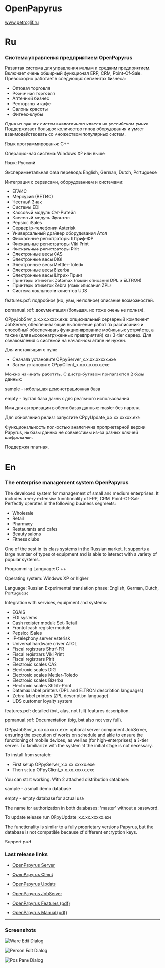 # OpenPapyrus

www.petroglif.ru

# Ru

### Система управления предприятием OpenPapyrus

Развитая система для управления малым и средним предприятием. Включает очень обширный функционал ERP, CRM, Point-Of-Sale.
Превосходно работает в следующих сегментах бизнеса:

* Оптовая торговля
* Розничная торговля
* Аптечный бизнес
* Рестораны и кафе
* Салоны красоты
* Фитнес-клубы

Одна из лучших систем аналогичного класса на российском рынке.
Поддерживает большое количество типов оборудования и умеет взаимодействовать со множеством популярных систем.

Язык программирования: C++

Операционная система: Windows XP или выше

Язык: Русский

Экспериментальная фаза перевода: English, German, Dutch, Portuguese

Интеграция с сервисами, оборудованием и системами:
* ЕГАИС
* Меркурий (ВЕТИС)
* Честный Знак
* Системы EDI
* Кассовый модуль Сет-Ритейл
* Кассовый модуль Фронтол
* Pepsico iSales
* Сервер ip-телефонии Asterisk
* Универсальный драйвер оборудования Атол
* Фискальные регистраторы Штриф-ФР
* Фискальные регистраторы Viki Print
* Фискальные регистраторы Pirit
* Электронные весы CAS
* Электронные весы DIGI
* Электронные весы Mettler-Toledo
* Электронные весы Bizerba
* Электронные весы Штрих-Принт
* Принтеры этикеток Datamax (языки описания DPL и ELTRON)
* Принтеры этикеток Zebra (язык описания ZPL)
* Система лояльности клиентов UDS

features.pdf: подробное (но, увы, не полное) описание возможностей.

ppmanual.pdf: документация (большая, но тоже очень не полная).

OPpyJobSrvr_x.x.xx.xxxxx.exe: опциональный серверный компонент JobServer, обеспечивающий выполнение работ по расписанию
  и способный обеспечивать функционирование мобильных устройств, а также (для высоконагруженных предприятий)
  как 3-tier сервер. Для ознакомления с системой на начальном этапе не нужен.

Для инсталляции с нуля:

* Сначала установите OPpyServer_x.x.xx.xxxxx.exe
* Затем установите OPpyClient_x.x.xx.xxxxx.exe

Можно начинать работать. С дистрибутивом прилагаются 2 базы данных:

sample - небольшая демонстрационная база

empty - пустая база данных для реального использования

Имя для авторизации в обеих базах данных: master без пароля.

Для обновления релиза запустите OPpyUpdate_x.x.xx.xxxxx.exe

Функциональность полностью аналогична проприетарной версии Papyrus, но базы данных не совместимы
из-за разных ключей шифрования.

Поддержка платная.

# En

### The enterprise management system OpenPapyrus

The developed system for management of small and medium enterprises. It includes a very extensive functionality of ERP, CRM, Point-Of-Sale.
Perfectly operates in the following business segments:

* Wholesale
* Retail
* Pharmacy
* Restaurants and cafes
* Beauty salons
* Fitness clubs

One of the best in its class systems in the Russian market.
It supports a large number of types of equipment and is able to interact with a variety of popular systems.

Programming Language: C ++

Operating system: Windows XP or higher

Language: Russian 
Experimental translation phase: English, German, Dutch, Portuguese

Integration with services, equipment and systems:
* EGAIS
* EDI systems
* Cash register module Set-Retail
* Frontol cash register module
* Pepsico iSales
* IP-telephony server Asterisk
* Universal hardware driver ATOL
* Fiscal registrars Shtrif-FR
* Fiscal registrars Viki Print
* Fiscal registrars Pirit
* Electronic scales CAS
* Electronic scales DIGI
* Electronic scales Mettler-Toledo
* Electronic scales Bizerba
* Electronic scales Shtrih-Print
* Datamax label printers (DPL and ELTRON description languages)
* Zebra label printers (ZPL description language)
* UDS customer loyalty system

features.pdf: detailed (but, alas, not full) features description.

ppmanual.pdf: Documentation (big, but also not very full).

OPpyJobSrvr_x.x.xx.xxxxx.exe: optional server component JobServer, ensuring the execution of works on schedule
  and able to ensure the functioning of mobile devices, as well as (for high-enterprises)
  a 3-tier server. To familiarize with the system at the initial stage is not necessary.

To install from scratch:

* First setup OPpyServer_x.x.xx.xxxxx.exe
* Then setup OPpyClient_x.x.xx.xxxxx.exe

You can start working. With 2 attached distribution database:

sample - a small demo database

empty - empty database for actual use

The name for authorization in both databases: 'master' without a password.

To update release run OPpyUpdate_x.x.xx.xxxxx.exe

The functionality is similar to a fully proprietary versions Papyrus, but the database is not compatible
because of different encryption keys.

Support paid.

### Last release links

* [OpenPapyrus Server](http://uhtt.ru/dispatcher/dc/download?key=openpapyrus-setup-server)
* [OpenPapyrus Client](http://uhtt.ru/dispatcher/dc/download?key=openpapyrus-setup-client)
* [OpenPapyrus Update](http://uhtt.ru/dispatcher/dc/download?key=openpapyrus-setup-update)
* [OpenPapyrus JobServer](http://uhtt.ru/dispatcher/dc/download?key=openpapyrus-setup-jobserver)

* [OpenPapyrus Features (pdf)](http://uhtt.ru/dispatcher/dc/download?key=papyrus-features)
* [OpenPapyrus Manual (pdf)](http://uhtt.ru/dispatcher/dc/download?key=papyrus-manual)

-------

### Screenshots

![Ware Edit Dialog](https://github.com/papyrussolution/OpenPapyrus/blob/master/ManWork/Pict/PNG/dlg-goods.png)

![Person Edit Dialog](https://github.com/papyrussolution/OpenPapyrus/blob/master/ManWork/Pict/PNG/dlg-person.png)

![Pos Pane Dialog](https://github.com/papyrussolution/OpenPapyrus/blob/master/ManWork/Pict/PNG/sh-pospane.PNG)

